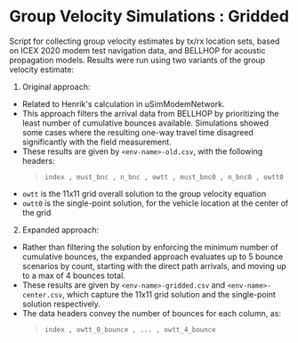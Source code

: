# Group Velocity Simulations : Gridded

Script for collecting group velocity estimates by tx/rx location sets,
based on ICEX 2020 modem test navigation data, and BELLHOP for acoustic
propagation models. Results were run using two variants of the group
velocity estimate:

1. Original approach:
  - Related to Henrik's calculation in uSimModemNetwork.
  - This approach filters the arrival data from BELLHOP by prioritizing the
  least number of cumulative bounces available. Simulations showed some
  cases where the resulting one-way travel time disagreed significantly
  with the field measurement.
  - These results are given by `<env-name>-old.csv`, with the following headers:
    > `index , must_bnc , n_bnc , owtt , must_bnc0 , n_bnc0 , owtt0`
  - `owtt` is the 11x11 grid overall solution to the group velocity equation
  - `owtt0` is the single-point solution, for the vehicle location at the
  center of the grid

2. Expanded approach:
  - Rather than filtering the solution by enforcing the minimum number of
  cumulative bounces, the expanded approach evaluates up to 5 bounce
  scenarios by count, starting with the direct path arrivals, and moving
  up to a max of 4 bounces total.
  - These results are given by `<env-name>-gridded.csv` and `<env-name>-center.csv`,
    which capture the 11x11 grid solution and the single-point solution respectively.
  - The data headers convey the number of bounces for each column, as:
    > `index , owtt_0_bounce , ... , owtt_4_bounce`
